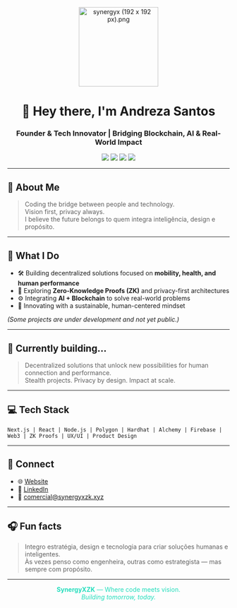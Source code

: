 <!-- ✨ README.md by Andreza C G Santos | SynergyXZK ✨ -->

<p align="center">
  <img src="https://raw.githubusercontent.com/Akassias/Akassias/main/assets/synergyx (192 x 192 px).png" width="180" alt="synergyx (192 x 192 px).png">
</p>

<h1 align="center">👋 Hey there, I'm Andreza Santos</h1>
<h3 align="center">Founder & Tech Innovator | Bridging Blockchain, AI & Real-World Impact</h3>

<p align="center">
  <img src="https://img.shields.io/badge/Stack-Next.js%20|%20React%20|%20Node.js-7C3AED?style=for-the-badge" />
  <img src="https://img.shields.io/badge/Blockchain-Polygon%20|%20ZK%20Proofs-24DDBC?style=for-the-badge" />
  <img src="https://img.shields.io/badge/Design-UX%2FUI%20|%20Product%20Design-7C3AED?style=for-the-badge" />
  <img src="https://img.shields.io/badge/AI-Intelligence%20with%20Purpose-24DDBC?style=for-the-badge" />
</p>

---

## 🧬 About Me  
> Coding the bridge between people and technology.  
> Vision first, privacy always.  
> I believe the future belongs to quem integra inteligência, design e propósito.

---

## 🧠 What I Do  
- 🛠️ Building decentralized solutions focused on **mobility, health, and human performance**
- 🔐 Exploring **Zero-Knowledge Proofs (ZK)** and privacy-first architectures
- ⚙️ Integrating **AI + Blockchain** to solve real-world problems
- 🌱 Innovating with a sustainable, human-centered mindset

*(Some projects are under development and not yet public.)*

---

## 🚀 Currently building...

> Decentralized solutions that unlock new possibilities for human connection and performance.  
> Stealth projects. Privacy by design. Impact at scale.

---

## 💻 Tech Stack  
```text
Next.js | React | Node.js | Polygon | Hardhat | Alchemy | Firebase | Web3 | ZK Proofs | UX/UI | Product Design
```

---

## 🔗 Connect

- 🌐 [Website](https://www.synergyxzk.xyz)
- 💼 [LinkedIn](https://www.linkedin.com/in/andreza-s)
- 📧 [comercial@synergyxzk.xyz](mailto:comercial@synergyxzk.xyz)

---

## 🎧 Fun facts

> Integro estratégia, design e tecnologia para criar soluções humanas e inteligentes.  
> Às vezes penso como engenheira, outras como estrategista — mas sempre com propósito.

---

<p align="center" style="color:#24DDBC;">
  <b>SynergyXZK</b> — Where code meets vision.<br/>
  <i>Building tomorrow, today.</i>
</p>

<!--
Customize badges, widgets, and visuals to match your vibe.
Add GitHub stats, contribution graphs, or animated banners if desired.
-->

